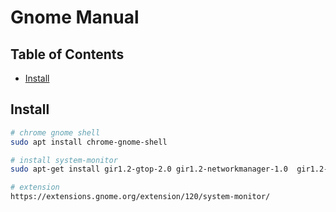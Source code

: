 # Gnome Manual

## Table of Contents

* [Install](#install)

## Install

```bash
# chrome gnome shell
sudo apt install chrome-gnome-shell

# install system-monitor
sudo apt-get install gir1.2-gtop-2.0 gir1.2-networkmanager-1.0  gir1.2-clutter-1.0

# extension
https://extensions.gnome.org/extension/120/system-monitor/
```
